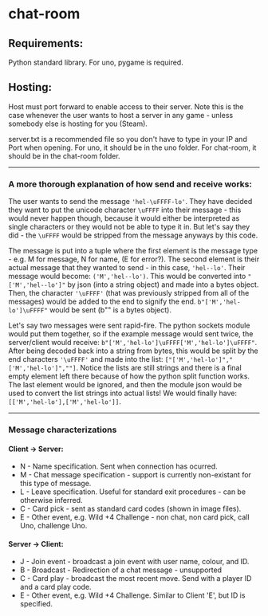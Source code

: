 # chat-room

## Requirements:

Python standard library. For uno, pygame is required.

## Hosting:

Host must port forward to enable access to their server. Note this is the case whenever the user wants to host a server in any game - unless somebody else is hosting for you (Steam).

server.txt is a recommended file so you don't have to type in your IP and Port when opening.
For uno, it should be in the uno folder.
For chat-room, it should be in the chat-room folder.

***

### A more thorough explanation of how send and receive works:

The user wants to send the message `'hel-\uFFFF-lo'`. 
They have decided they want to put the unicode character `\uFFFF` into their message - 
this would never happen though, because it would either be interpreted as single characters or 
they would not be able to type it in. But let's say they did - the `\uFFFF` would be stripped from 
the message anyways by this code.

The message is put into a tuple where the first element is the message type - 
e.g. M for message, N for name, (E for error?). The second element is their actual message that
they wanted to send - in this case, `'hel--lo'`. Their message would become:
`('M','hel--lo')`. This would be converted into `"['M','hel--lo']"` by json (into a string object)
and made into a bytes object. Then, the character `'\uFFFF'` (that was previously stripped from
all of the messages) would be added to the end to signify the end.
`b"['M','hel-lo']\uFFFF"` would be sent (b"" is a bytes object).

Let's say two messages were sent rapid-fire. The python sockets module would put them together, so
if the example message would sent twice, the server/client would receive:
`b"['M','hel-lo']\uFFFF['M','hel-lo']\uFFFF"`. After being decoded back into a string from bytes,
this would be split by the end characters `'\uFFFF'` and made into the list:
`["['M','hel-lo']","['M','hel-lo']",""]`. Notice the lists are still strings and there is a final
empty element left there because of how the python split function works.
The last element would be ignored, and then the module json would be used to convert the list strings
into actual lists! We would finally have:
`[['M','hel-lo'],['M','hel-lo']]`.

***

### Message characterizations

#### Client -> Server:
* N - Name specification. Sent when connection has ocurred.
* M - Chat message specification - support is currently non-existant for this type of message.
* L - Leave specification. Useful for standard exit procedures - can be otherwise inferred.
* C - Card pick - sent as standard card codes (shown in image files).
* E - Other event, e.g. Wild +4 Challenge - non chat, non card pick, call Uno, challenge Uno.

#### Server -> Client:
* J - Join event - broadcast a join event with user name, colour, and ID.
* B - Broadcast - Redirection of a chat message - unsupported
* C - Card play - broadcast the most recent move. Send with a player ID and a card play code.
* E - Other event, e.g. Wild +4 Challenge. Similar to Client 'E', but ID is specified.
